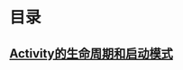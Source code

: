 # 目录

## [Activity的生命周期和启动模式](https://github.com/nullWolf007/Android/blob/master/android-develop-art/Activity%E7%9A%84%E7%94%9F%E5%91%BD%E5%91%A8%E6%9C%9F%E5%92%8C%E5%90%AF%E5%8A%A8%E6%A8%A1%E5%BC%8Fmd)
